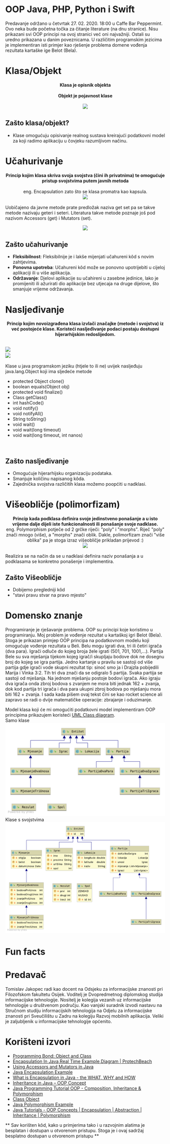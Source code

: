 #  OOP Java, PHP, Python i Swift

Predavanje održano u četvrtak 27. 02. 2020. 18:00 u Caffe Bar Peppermint.
<br />
Ovo neka bude početna točka za čitanje literature (na dnu stranice). Nisu prikazani svi OOP principi na ovoj stranici već oni najvažniji. Ostali su uredno prikazana u danim poveznicama. U različitim programskim jezicima je implementiran isti primjer kao rješenje problema domene vođenja rezultata kartaške ige Belot (Bela).


# Klasa/Objekt

<p align="center">
  <b>Klasa je opisnik objekta</b><br /><br />
  <b>Objekt je pojavnost klase</b><br /><br />
  <img src="http://1.bp.blogspot.com/-kLY02rb59-4/U6YZP2IVRTI/AAAAAAAAASI/6imnFTmgioE/s1600/dog.gif">
</p>

## Zašto klasa/objekt?
* Klase omogućuju opisivanje realnog sustava kreirajući podatkovni model za koji radimo aplikaciju u čovjeku razumljivom načinu.

# Učahurivanje

<p align="center">
  <b>Princip kojim klasa skriva svoja svojstva (čini ih privatnima) te omogućuje pristup svojstvima putem javnih metoda</b><br /><br />
  eng. Encapsulation zato što se klasa promatra kao kapsula.<br />
  <img src="https://www.protechbeach.com/wp-content/uploads/2019/03/image-6.png"> <br />
</p>
  
  Uobičajeno da javne metode prate predložak naziva get set pa se takve metode nazivaju geteri i seteri. Literatura takve metode poznaje još pod nazivom Accessors (get) i Mutators (set).
  <br />
  
  <p align="center">
  <img src="https://javatutorial.net/wp-content/uploads/2017/10/java-encapsulation.png">
</p>

## Zašto učahurivanje
* <b>Fleksibilnost</b>: Fleksibilnije je i lakše mijenjati učahureni kôd s novim zahtjevima. 
* <b>Ponovna upotreba</b>: Učahureni kôd može se ponovno upotrijebiti u cijeloj aplikaciji ili u više aplikacija.
* <b>Održavanje</b>: Djelovi aplikacije su učahireni u zasebne jedinice, lako je promijeniti ili ažurirati dio aplikacije bez utjecaja na druge dijelove, što smanjuje vrijeme održavanja.

# Nasljeđivanje

<p align="center">
  <b>Princip kojim novoizgrađena klasa izvlači značajke (metode i svojstva) iz već postojeće klase. Koristeći nasljeđivanje podaci postaju dostupni hijerarhijskim redoslijedom.</b><br /><br />

  <img src="https://cdn.techbeamers.com/wp-content/uploads/2019/04/Inheritance-tree.png"> <br />
  <img src="https://www3.ntu.edu.sg/home/ehchua/programming/java/images/OOP_PersonStudnetTeacher.png"> <br />
</p>

  Klase u java programskom jeziku (htjele to ili ne) uvijek nasljeđuju java.lang.Object koji ima sljedeće metode
  <ul>
  <li>protected Object	clone()</li>
  <li>boolean	equals(Object obj)</li>
  <li>protected void	finalize()</li>
  <li>Class<?>	getClass()</li>
  <li>int	hashCode()</li>
  <li>void	notify()</li>
  <li>void	notifyAll()</li>
  <li>String	toString()</li>
  <li>void	wait()</li>
  <li>void	wait(long timeout)</li>
  <li>void	wait(long timeout, int nanos)</li>
  </ul> 
  <br />

## Zašto nasljeđivanje
* Omogućuje hijerarhijsku organizaciju podataka.
* Smanjuje količinu napisanog kôda.
* Zajednička svojstva različitih klasa možemo poopćiti u nadklasi.

# Višeobličje (polimorfizam)

<p align="center">
  <b>Princip kada podklasa definira svoje jedinstveno ponašanje a u isto vrijeme dalje dijeli iste funkcionalnosti ili ponašanje svoje nadklase. </b><br />
  eng. Polymorphism potječe od 2 grčke riječi: "poly" i "morphs". Riječ "poly" znači mnogo (više), a "morphs" znači oblik. Dakle, polimorfizam znači "više oblika" pa je stoga izraz višeobličje prikladan prijevod :)<br />
  <img src="http://www.btechsmartclass.com/java/java_images/OOP-Concept-Polymorphism.png"> <br />
</p>
  
  Realizira se na način da se u nadklasi definira naziv ponašanja a u podklasama se konkretno ponašenje i implementira.

## Zašto Višeobličje
* Dobijemo pregledniji kôd
* "stavi pravu stvar na pravo mjesto" 

# Domensko znanje
Programiranje je rješavanje problema. OOP su principi koje koristimo u programiranju. Moj problem je vođenje rezultat u kartaškoj igri Belot (Bela). Stoga je prikazan primjep OOP principa na podatkovnom modelu koji omogućuje vođenje rezultata u Beli. Belu mogu igrati dva, tri ili četiri igrača (dva para). Igrači odluče do kojeg broja žele igrati (501, 701, 1001,...). Partija Bele su sva mješanja tijekom kojeg igrač/i skupljaju bodove dok ne dosegnu broj do kojeg se igra partija. Jedno kartanje u pravilu se sastoji od više partija gdje igrači vode skupni rezultat tip: sinoć smo ja i Drajzla pobijedili Marija i Vinka 3:2. Tih tri dva znači da se odigralo 5 partija. Svaka partija se sastoji od mješanja. Na jednom mješanju postoje bodovi igrača. Ako igraju dva igrača onda zbroj bodova s zvanjem ne mora biti jednak 162 + zvanja, dok kod partija tri igrača i dva para ukupni zbroj bodova po mješanju mora biti 162 + zvanja. I sada kada pišem ovaj tekst čini se kao rocket science ali zapravo se radi o dvije matematičke operacije: zbrajanje i oduzimanje.

Model klasa koji će mi omogućiti podatkovni model implementiram OOP principima prikazujem koristeći [UML Class dijagram].
<br />
Samo klase
<br />
<img src="https://github.com/tjakopec/OOP_JAVA_PHP_PYTHON/blob/master/Java/classDiagram0.png?raw=true">
<br />
Klase s svojstvima
<br />
<img src="https://github.com/tjakopec/OOP_JAVA_PHP_PYTHON/blob/master/Java/classDiagram1.png?raw=true">


# Fun facts

# Predavač
Tomislav Jakopec radi kao docent na Odsjeku za informacijske znanosti pri Filozofskom fakultetu Osijek. Voditelj je Dvopredmetnog diplomskog studija informacijske tehnologije. Nositelj je kolegija vezanih uz informacijske tehnologije u društvenom području. Kao vanjski suradnik izvodi nastavu na Stručnom studiju informacijskih tehnologija na Odjelu za informacijske znanosti pri Sveučilištu u Zadru na kolegiju Razvoj mobilnih aplikacija. Veliki je zaljubljenik u informacijske tehnologije općenito.



# Korišteni izvori
* [Programming Bond: Object and Class]
* [Encapsulation In Java,Real Time Example,Diagram | ProtechBeach]
* [Using Accessors and Mutators in Java]
* [Java Encapsulation Example]
* [What is Encapsulation in Java - the WHAT, WHY and HOW]
* [Inheritance in Java – OOP Concept]
* [Java Programming Tutorial OOP - Composition, Inheritance &amp; Polymorphism]
* [Class Object]
* [Java Polymorphism Example]
* [Java Tutorials - OOP Concepts | Encapsulation | Abstraction | Inheritance | Polymorphism]


** Sav korišten kôd, kako u primjerima tako i u razvojnim alatima je besplatan i dostupan u otvorenom pristupu. Stoga je i ovaj sadržaj besplatno dostupan u otvorenom pristupu  **

[//]: # (These are reference links used in the body of this note and get stripped out when the markdown processor does its job. There is no need to format nicely because it shouldn't be seen. Thanks SO - http://stackoverflow.com/questions/4823468/store-comments-in-markdown-syntax)

   [Programming Bond: Object and Class]: <http://programmingbond.blogspot.com/2014/06/object-and-class.html>
   [Encapsulation In Java,Real Time Example,Diagram | ProtechBeach]: <https://www.protechbeach.com/java/encapsulation-in-java-with-real-time-example-with-diagram/>
   [Using Accessors and Mutators in Java]: <https://www.thoughtco.com/accessors-and-mutators-2034335>
   [Java Encapsulation Example]: <https://javatutorial.net/java-encapsulation-example>
   [What is Encapsulation in Java - the WHAT, WHY and HOW]: <https://www.codejava.net/java-core/the-java-language/what-is-encapsulation-in-java-the-what-why-and-how>
   [Inheritance in Java – OOP Concept]: <https://www.techbeamers.com/java-inheritance/>
   [Java Programming Tutorial OOP - Composition, Inheritance &amp; Polymorphism]: <https://www3.ntu.edu.sg/home/ehchua/programming/java/J3b_OOPInheritancePolymorphism.html>
   [Class Object]: <https://docs.oracle.com/javase/7/docs/api/java/lang/Object.html>
   [Java Polymorphism Example]: <https://javatutorial.net/java-polymorphism-example>
   [Java Tutorials - OOP Concepts | Encapsulation | Abstraction | Inheritance | Polymorphism]: <http://www.btechsmartclass.com/java/java-oop-concepts.html>
   [UML Class dijagram]: <https://medium.com/@smagid_allThings/uml-class-diagrams-tutorial-step-by-step-520fd83b300b>



   




